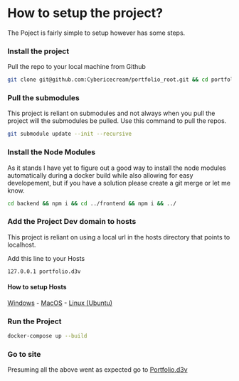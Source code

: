 # How to setup the project?
The Poject is fairly simple to setup however has some steps.

### Install the project
Pull the repo to your local machine from Github
```bash
git clone git@github.com:Cybericecream/portfolio_root.git && cd portfolio_root
```

### Pull the submodules
This project is reliant on submodules and not always when you pull the project will the submodules be pulled. Use this command to pull the repos.
```bash
git submodule update --init --recursive
```

### Install the Node Modules
As it stands I have yet to figure out a good way to install the node modules automatically during a docker build while also allowing for easy developement, but if you have a solution please create a git merge or let me know.
```bash
cd backend && npm i && cd ../frontend && npm i && ../
```

### Add the Project Dev domain to hosts
This project is reliant on using a local url in the hosts directory that points to localhost.

Add this line to your Hosts
```
127.0.0.1 portfolio.d3v
```
#### How to setup Hosts
[Windows](https://www.onmsft.com/how-to/how-to-modify-your-hosts-file-in-windows-10-and-why-you-might-want-to)
    - [MacOS](https://setapp.com/how-to/edit-mac-hosts-file)
    - [Linux (Ubuntu)](https://websiteforstudents.com/how-to-edit-the-local-hosts-file-on-ubuntu-18-04-16-04/)

### Run the Project
```bash
docker-compose up --build
```

### Go to site
Presuming all the above went as expected go to [Portfolio.d3v](http://portfolio.d3v)
